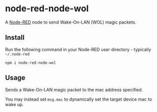 node-red-node-wol
=================

A <a href="http://nodered.org" target="_new">Node-RED</a> node to send Wake-On-LAN (WOL) magic packets.

Install
-------
Run the following command in your Node-RED user directory - typically `~/.node-red`

    npm i node-red-node-wol


Usage
-----

Sends a Wake-On-LAN magic packet to the mac address specified.

You may instead set `msg.mac` to dynamically set the target device mac to wake up.
